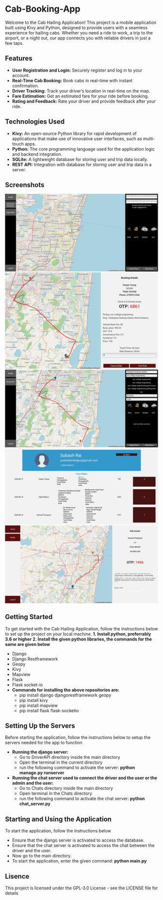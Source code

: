 # Cab-Booking-App

Welcome to the Cab Hailing Application! This project is a mobile application built using Kivy and Python, designed to provide users with a seamless experience for hailing cabs. Whether you need a ride to work, a trip to the airport, or a night out, our app connects you with reliable drivers in just a few taps.

## Features

- **User Registration and Login:** Securely register and log in to your account.
- **Real-Time Cab Booking:** Book cabs in real-time with instant confirmation.
- **Driver Tracking:** Track your driver’s location in real-time on the map.
- **Fare Estimation:** Get an estimated fare for your ride before booking.
- **Rating and Feedback:** Rate your driver and provide feedback after your ride.

## Technologies Used

- **Kivy:** An open-source Python library for rapid development of applications that make use of innovative user interfaces, such as multi-touch apps.
- **Python:** The core programming language used for the application logic and backend integration.
- **SQLite:** A lightweight database for storing user and trip data locally.
- **REST API:** Integration with database for storing user and trip data in a server.

## Screenshots

![Home Screen](screenshots/Home_screen.jpeg)
![Booking Screen](screenshots/bookingscreen.jpeg)
![Advance Booking](screenshots/advance_booking.jpeg)
![Profile Page](screenshots/profile.jpeg)
![View Previous Rides](screenshots/View_rides.jpeg)

## Getting Started

To get started with the Cab Hailing Application, follow the instructions below to set up the project on your local machine.
**1. Install python, preferrably 3.6 or higher**
**2. Install the given python libraries, the commands for the same are given below**
- Django
- Django Restframework
- Geopy
- Kivy
- Mapview
- Flask
- Flask socket-io
- **Commands for installing the above repositories are:**
  - pip install django djangorestframework geopy
  - pip install kivy
  - pip install mapview
  - pip install flask flask-socketio

## Setting Up the Servers

Before starting the application, follow the instructions below to setup the servers needed for the app to function
- **Running the django server:**
  - Go to DriverAPI directory inside the main directory
  - Open the terminal in the current directory
  - run the following command to activate the server: **python manage.py runserver**
- **Running the chat server used to connect the driver and the user or the admin and the user:**
  - Go to Chats directory inside the main directory
  - Open terminal in the Chats directory
  - run the following command to activate the chat server: **python chat_server.py**

## Starting and Using the Application

To start the application, follow the instructions below
- Ensure that the django server is activated to access the database.
- Ensure that the chat server is activated to access the chat between the driver and the user.
- Now go to the main directory.
- To start the application, enter the given command: **python main.py**

## Lisence

This project is licensed under the GPL-3.0 License - see the LICENSE file for details
